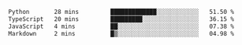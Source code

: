 <!--START_SECTION:waka-->

```txt
Python       28 mins         █████████████░░░░░░░░░░░░   51.50 %
TypeScript   20 mins         █████████░░░░░░░░░░░░░░░░   36.15 %
JavaScript   4 mins          ██░░░░░░░░░░░░░░░░░░░░░░░   07.38 %
Markdown     2 mins          █▒░░░░░░░░░░░░░░░░░░░░░░░   04.98 %
```

<!--END_SECTION:waka--> 
 
